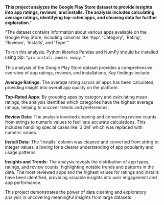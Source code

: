 **This project analyzes the Google Play Store dataset to provide insights into app ratings, reviews, and installs. The analysis includes calculating average ratings, identifying top-rated apps, and cleaning data for further exploration**."<br>

"The dataset contains information about various apps available on the Google Play Store, including columns like 'App', 'Category', 'Rating', 'Reviews', 'Installs', and 'Type'."<br>
   
To run this analysis,  Python libraries Pandas and NumPy should be installed using pip: `"pip install pandas numpy."`<br>
<br>
This analysis of the Google Play Store dataset provides a comprehensive overview of app ratings, reviews, and installations. Key findings include:<br>

**Average Ratings:** The average rating across all apps has been calculated, providing insight into overall app quality on the platform.

**Top-Rated Apps:** By grouping apps by category and calculating mean ratings, the analysis identifies which categories have the highest average ratings, helping to uncover trends and preferences.

**Review Data:** The analysis involved cleaning and converting review counts from strings to numeric values to facilitate accurate calculations. This includes handling special cases like '3.0M' which was replaced with numeric values.

**Install Data:** The 'Installs' column was cleaned and converted from string to integer values, allowing for a clearer understanding of app popularity and usage patterns.

**Insights and Trends:** The analysis reveals the distribution of app types, ratings, and review counts, highlighting notable trends and patterns in the data. The most reviewed apps and the highest values for ratings and installs have been identified, providing valuable insights into user engagement and app performance.

This project demonstrates the power of data cleaning and exploratory analysis in uncovering meaningful insights from large datasets.

